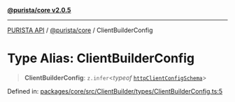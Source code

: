 [**@purista/core v2.0.5**](../README.md)

***

[PURISTA API](../../../packages.md) / [@purista/core](../README.md) / ClientBuilderConfig

# Type Alias: ClientBuilderConfig

> **ClientBuilderConfig**: `z.infer`\<*typeof* [`httpClientConfigSchema`](../variables/httpClientConfigSchema.md)\>

Defined in: [packages/core/src/ClientBuilder/types/ClientBuilderConfig.ts:5](https://github.com/puristajs/purista/blob/master/packages/core/src/ClientBuilder/types/ClientBuilderConfig.ts#L5)
